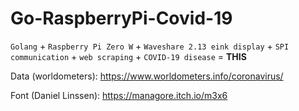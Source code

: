 # Go-RaspberryPi-Covid-19
`Golang` + `Raspberry Pi Zero W` + `Waveshare 2.13 eink display` + `SPI communication` + `web scraping` + `COVID-19 disease` = **THIS**


Data (worldometers): https://www.worldometers.info/coronavirus/

Font (Daniel Linssen): https://managore.itch.io/m3x6
